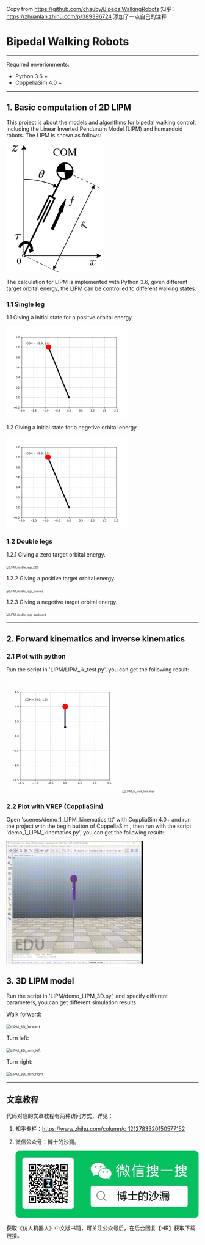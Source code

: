 Copy from https://github.com/chauby/BipedalWalkingRobots
知乎：https://zhuanlan.zhihu.com/p/389396724
添加了一点自己的注释
# Bipedal Walking Robots

---

Required enverionments:

- Python 3.6 +
- CoppeliaSim 4.0 +

---
## 1. Basic computation of 2D LIPM

This project is about the models and algorithms for bipedal walking control, including the Linear Inverted Pendunum Model (LIPM) and humandoid robots. The LIPM is shown as follows:

![LIPM](pic/LIPM.png)

The calculation for LIPM is implemented with Python 3.6, given different target orbital energy, the LIPM can be controlled to different walking states.

### 1.1 Single leg

1.1 Giving a initial state for a positve orbital energy.

<img src="pic/LIPM_single_leg_11.gif" alt="LIPM_single_leg_11" style="zoom:50%;" />

1.2 Giving a initial state for a negetive orbital energy.

<img src="pic/LIPM_single_leg_12.gif" alt="LIPM_single_leg_12" style="zoom:50%;" />

### 1.2 Double legs

1.2.1 Giving a zero target orbital energy.

<img src="pic/LIPM_double_legs_OE0.gif" alt="LIPM_double_legs_OE0" style="zoom:50%;" />

1.2.2 Giving a positive target orbital energy.

<img src="pic/LIPM_double_legs_forward.gif" alt="LIPM_double_legs_forward" style="zoom:50%;" />

1.2.3 Giving a negetive target orbital energy.

<img src="pic/LIPM_double_legs_backward.gif" alt="LIPM_double_legs_backward" style="zoom:50%;" />

---

## 2. Forward kinematics and inverse kinematics

### 2.1  Plot with python

Run the script in 'LIPM/LIPM_ik_test.py', you can get the following result:

<img src="pic/LIPM_ik.gif" alt="LIPM_ik" style="zoom:50%;" />

<img src="pic/LIPM_ik_joint_limitation.gif" alt="LIPM_ik_joint_limitation" style="zoom:50%;" />

### 2.2 Plot with VREP (CoppliaSim)

Open 'scenes/demo_1_LIPM_kinematics.ttt' with CoppliaSim 4.0+ and run the project with the begin button of CoppeliaSim , then run with the script 'demo_1_LIPM_kinematics.py', you can get the following result:

<img src="pic/LIPM_ik_vrep.gif" alt="LIPM_ik_vrep" style="zoom: 67%;" />



## 3. 3D LIPM model

Run the script in 'LIPM/demo_LIPM_3D.py', and specify different parameters, you can get different simulation results.

Walk forward:

<img src="pic/LIPM_3D_forward.gif" alt="LIPM_3D_forward" style="zoom: 67%;" />

Turn left:

<img src="pic/LIPM_3D_turn_left.gif" alt="LIPM_3D_turn_left" style="zoom: 67%;" />

Turn right:

<img src="pic/LIPM_3D_turn_right.gif" alt="LIPM_3D_turn_right" style="zoom: 67%;" />



---

## 文章教程

代码对应的文章教程有两种访问方式，详见：

1. 知乎专栏：https://www.zhihu.com/column/c_1212783320150577152

2. 微信公众号：博士的沙漏。

    ![gzh](pic/gzh.jpg)

    

获取《仿人机器人》中文版书籍，可关注公众号后，在后台回复【HR】获取下载链接。
